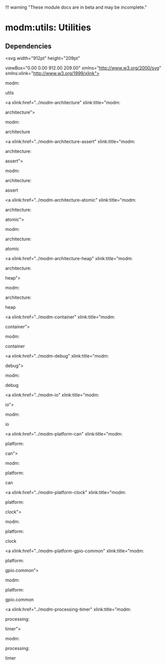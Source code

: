 !!! warning "These module docs are in beta and may be incomplete."

# modm:utils: Utilities








## Dependencies

<?xml version="1.0" encoding="UTF-8" standalone="no"?>
<!DOCTYPE svg PUBLIC "-//W3C//DTD SVG 1.1//EN"
 "http://www.w3.org/Graphics/SVG/1.1/DTD/svg11.dtd">
<!-- Generated by graphviz version 2.38.0 (20140413.2041)
 -->
<!-- Title: modm:utils Pages: 1 -->
<svg width="912pt" height="209pt"
 viewBox="0.00 0.00 912.00 209.00" xmlns="http://www.w3.org/2000/svg" xmlns:xlink="http://www.w3.org/1999/xlink">
<g id="graph0" class="graph" transform="scale(1 1) rotate(0) translate(4 205)">
<title>modm:utils</title>
<polygon fill="white" stroke="none" points="-4,4 -4,-205 908,-205 908,4 -4,4"/>
<!-- modm_utils -->
<g id="node1" class="node"><title>modm_utils</title>
<polygon fill="lightgrey" stroke="black" stroke-width="2" points="485,-127 429,-127 429,-89 485,-89 485,-127"/>
<text text-anchor="middle" x="457" y="-111.8" font-family="Times New Roman,serif" font-size="14.00">modm:</text>
<text text-anchor="middle" x="457" y="-96.8" font-family="Times New Roman,serif" font-size="14.00">utils</text>
</g>
<!-- modm_architecture -->
<g id="node2" class="node"><title>modm_architecture</title>
<g id="a_node2"><a xlink:href="../modm-architecture" xlink:title="modm:
architecture">
<polygon fill="lightgrey" stroke="black" points="497.5,-201 416.5,-201 416.5,-163 497.5,-163 497.5,-201"/>
<text text-anchor="middle" x="457" y="-185.8" font-family="Times New Roman,serif" font-size="14.00">modm:</text>
<text text-anchor="middle" x="457" y="-170.8" font-family="Times New Roman,serif" font-size="14.00">architecture</text>
</a>
</g>
</g>
<!-- modm_utils&#45;&gt;modm_architecture -->
<g id="edge1" class="edge"><title>modm_utils&#45;&gt;modm_architecture</title>
<path fill="none" stroke="black" d="M457,-127.169C457,-134.869 457,-144.026 457,-152.583"/>
<polygon fill="black" stroke="black" points="453.5,-152.587 457,-162.587 460.5,-152.587 453.5,-152.587"/>
</g>
<!-- modm_architecture_assert -->
<g id="node3" class="node"><title>modm_architecture_assert</title>
<g id="a_node3"><a xlink:href="../modm-architecture-assert" xlink:title="modm:
architecture:
assert">
<polygon fill="lightgrey" stroke="black" points="84,-53 0,-53 0,-0 84,-0 84,-53"/>
<text text-anchor="middle" x="42" y="-37.8" font-family="Times New Roman,serif" font-size="14.00">modm:</text>
<text text-anchor="middle" x="42" y="-22.8" font-family="Times New Roman,serif" font-size="14.00">architecture:</text>
<text text-anchor="middle" x="42" y="-7.8" font-family="Times New Roman,serif" font-size="14.00">assert</text>
</a>
</g>
</g>
<!-- modm_architecture_assert&#45;&gt;modm_utils -->
<g id="edge2" class="edge"><title>modm_architecture_assert&#45;&gt;modm_utils</title>
<path fill="none" stroke="black" d="M84.1551,-49.8301C87.1075,-51.0038 90.0733,-52.0771 93,-53 208.091,-89.2918 351.518,-101.427 418.803,-105.295"/>
<polygon fill="black" stroke="black" points="418.756,-108.797 428.932,-105.847 419.137,-101.808 418.756,-108.797"/>
</g>
<!-- modm_architecture_atomic -->
<g id="node4" class="node"><title>modm_architecture_atomic</title>
<g id="a_node4"><a xlink:href="../modm-architecture-atomic" xlink:title="modm:
architecture:
atomic">
<polygon fill="lightgrey" stroke="black" points="186,-53 102,-53 102,-0 186,-0 186,-53"/>
<text text-anchor="middle" x="144" y="-37.8" font-family="Times New Roman,serif" font-size="14.00">modm:</text>
<text text-anchor="middle" x="144" y="-22.8" font-family="Times New Roman,serif" font-size="14.00">architecture:</text>
<text text-anchor="middle" x="144" y="-7.8" font-family="Times New Roman,serif" font-size="14.00">atomic</text>
</a>
</g>
</g>
<!-- modm_architecture_atomic&#45;&gt;modm_utils -->
<g id="edge3" class="edge"><title>modm_architecture_atomic&#45;&gt;modm_utils</title>
<path fill="none" stroke="black" d="M186.218,-49.6411C189.155,-50.8605 192.1,-51.9956 195,-53 272.184,-79.7358 366.982,-95.2238 418.758,-102.299"/>
<polygon fill="black" stroke="black" points="418.451,-105.789 428.826,-103.643 419.377,-98.851 418.451,-105.789"/>
</g>
<!-- modm_architecture_heap -->
<g id="node5" class="node"><title>modm_architecture_heap</title>
<g id="a_node5"><a xlink:href="../modm-architecture-heap" xlink:title="modm:
architecture:
heap">
<polygon fill="lightgrey" stroke="black" points="288,-53 204,-53 204,-0 288,-0 288,-53"/>
<text text-anchor="middle" x="246" y="-37.8" font-family="Times New Roman,serif" font-size="14.00">modm:</text>
<text text-anchor="middle" x="246" y="-22.8" font-family="Times New Roman,serif" font-size="14.00">architecture:</text>
<text text-anchor="middle" x="246" y="-7.8" font-family="Times New Roman,serif" font-size="14.00">heap</text>
</a>
</g>
</g>
<!-- modm_architecture_heap&#45;&gt;modm_utils -->
<g id="edge4" class="edge"><title>modm_architecture_heap&#45;&gt;modm_utils</title>
<path fill="none" stroke="black" d="M288.092,-49.1073C291.086,-50.4705 294.076,-51.7823 297,-53 337.96,-70.0563 386.411,-85.8188 419.179,-95.856"/>
<polygon fill="black" stroke="black" points="418.234,-99.2267 428.82,-98.7823 420.267,-92.5285 418.234,-99.2267"/>
</g>
<!-- modm_container -->
<g id="node6" class="node"><title>modm_container</title>
<g id="a_node6"><a xlink:href="../modm-container" xlink:title="modm:
container">
<polygon fill="lightgrey" stroke="black" points="374,-45.5 306,-45.5 306,-7.5 374,-7.5 374,-45.5"/>
<text text-anchor="middle" x="340" y="-30.3" font-family="Times New Roman,serif" font-size="14.00">modm:</text>
<text text-anchor="middle" x="340" y="-15.3" font-family="Times New Roman,serif" font-size="14.00">container</text>
</a>
</g>
</g>
<!-- modm_container&#45;&gt;modm_utils -->
<g id="edge5" class="edge"><title>modm_container&#45;&gt;modm_utils</title>
<path fill="none" stroke="black" d="M366.549,-45.5398C382.888,-56.6421 404.024,-71.0038 421.756,-83.0521"/>
<polygon fill="black" stroke="black" points="419.913,-86.0311 430.151,-88.7564 423.847,-80.2412 419.913,-86.0311"/>
</g>
<!-- modm_debug -->
<g id="node7" class="node"><title>modm_debug</title>
<g id="a_node7"><a xlink:href="../modm-debug" xlink:title="modm:
debug">
<polygon fill="lightgrey" stroke="black" points="448,-45.5 392,-45.5 392,-7.5 448,-7.5 448,-45.5"/>
<text text-anchor="middle" x="420" y="-30.3" font-family="Times New Roman,serif" font-size="14.00">modm:</text>
<text text-anchor="middle" x="420" y="-15.3" font-family="Times New Roman,serif" font-size="14.00">debug</text>
</a>
</g>
</g>
<!-- modm_debug&#45;&gt;modm_utils -->
<g id="edge6" class="edge"><title>modm_debug&#45;&gt;modm_utils</title>
<path fill="none" stroke="black" d="M428.396,-45.5398C433.046,-55.5318 438.925,-68.1641 444.143,-79.3738"/>
<polygon fill="black" stroke="black" points="441.117,-81.1671 448.509,-88.7564 447.463,-78.2134 441.117,-81.1671"/>
</g>
<!-- modm_io -->
<g id="node8" class="node"><title>modm_io</title>
<g id="a_node8"><a xlink:href="../modm-io" xlink:title="modm:
io">
<polygon fill="lightgrey" stroke="black" points="522,-45.5 466,-45.5 466,-7.5 522,-7.5 522,-45.5"/>
<text text-anchor="middle" x="494" y="-30.3" font-family="Times New Roman,serif" font-size="14.00">modm:</text>
<text text-anchor="middle" x="494" y="-15.3" font-family="Times New Roman,serif" font-size="14.00">io</text>
</a>
</g>
</g>
<!-- modm_io&#45;&gt;modm_utils -->
<g id="edge7" class="edge"><title>modm_io&#45;&gt;modm_utils</title>
<path fill="none" stroke="black" d="M485.604,-45.5398C480.954,-55.5318 475.075,-68.1641 469.857,-79.3738"/>
<polygon fill="black" stroke="black" points="466.537,-78.2134 465.491,-88.7564 472.883,-81.1671 466.537,-78.2134"/>
</g>
<!-- modm_platform_can -->
<g id="node9" class="node"><title>modm_platform_can</title>
<g id="a_node9"><a xlink:href="../modm-platform-can" xlink:title="modm:
platform:
can">
<polygon fill="lightgrey" stroke="black" points="607.5,-53 540.5,-53 540.5,-0 607.5,-0 607.5,-53"/>
<text text-anchor="middle" x="574" y="-37.8" font-family="Times New Roman,serif" font-size="14.00">modm:</text>
<text text-anchor="middle" x="574" y="-22.8" font-family="Times New Roman,serif" font-size="14.00">platform:</text>
<text text-anchor="middle" x="574" y="-7.8" font-family="Times New Roman,serif" font-size="14.00">can</text>
</a>
</g>
</g>
<!-- modm_platform_can&#45;&gt;modm_utils -->
<g id="edge8" class="edge"><title>modm_platform_can&#45;&gt;modm_utils</title>
<path fill="none" stroke="black" d="M540.472,-50.2815C525.457,-60.484 507.74,-72.5226 492.5,-82.878"/>
<polygon fill="black" stroke="black" points="490.157,-80.2389 483.852,-88.7541 494.091,-86.0288 490.157,-80.2389"/>
</g>
<!-- modm_platform_clock -->
<g id="node10" class="node"><title>modm_platform_clock</title>
<g id="a_node10"><a xlink:href="../modm-platform-clock" xlink:title="modm:
platform:
clock">
<polygon fill="lightgrey" stroke="black" points="692.5,-53 625.5,-53 625.5,-0 692.5,-0 692.5,-53"/>
<text text-anchor="middle" x="659" y="-37.8" font-family="Times New Roman,serif" font-size="14.00">modm:</text>
<text text-anchor="middle" x="659" y="-22.8" font-family="Times New Roman,serif" font-size="14.00">platform:</text>
<text text-anchor="middle" x="659" y="-7.8" font-family="Times New Roman,serif" font-size="14.00">clock</text>
</a>
</g>
</g>
<!-- modm_platform_clock&#45;&gt;modm_utils -->
<g id="edge9" class="edge"><title>modm_platform_clock&#45;&gt;modm_utils</title>
<path fill="none" stroke="black" d="M625.427,-48.7582C622.616,-50.2687 619.784,-51.7043 617,-53 576.653,-71.777 527.898,-87.2724 494.893,-96.7759"/>
<polygon fill="black" stroke="black" points="493.848,-93.4342 485.182,-99.5299 495.758,-100.169 493.848,-93.4342"/>
</g>
<!-- modm_platform_gpio_common -->
<g id="node11" class="node"><title>modm_platform_gpio_common</title>
<g id="a_node11"><a xlink:href="../modm-platform-gpio-common" xlink:title="modm:
platform:
gpio.common">
<polygon fill="lightgrey" stroke="black" points="805.5,-53 710.5,-53 710.5,-0 805.5,-0 805.5,-53"/>
<text text-anchor="middle" x="758" y="-37.8" font-family="Times New Roman,serif" font-size="14.00">modm:</text>
<text text-anchor="middle" x="758" y="-22.8" font-family="Times New Roman,serif" font-size="14.00">platform:</text>
<text text-anchor="middle" x="758" y="-7.8" font-family="Times New Roman,serif" font-size="14.00">gpio.common</text>
</a>
</g>
</g>
<!-- modm_platform_gpio_common&#45;&gt;modm_utils -->
<g id="edge10" class="edge"><title>modm_platform_gpio_common&#45;&gt;modm_utils</title>
<path fill="none" stroke="black" d="M710.305,-50.0169C707.518,-51.0827 704.736,-52.0869 702,-53 630.599,-76.8296 543.947,-93.0949 495.175,-101.149"/>
<polygon fill="black" stroke="black" points="494.381,-97.7319 485.071,-102.789 495.503,-104.641 494.381,-97.7319"/>
</g>
<!-- modm_processing_timer -->
<g id="node12" class="node"><title>modm_processing_timer</title>
<g id="a_node12"><a xlink:href="../modm-processing-timer" xlink:title="modm:
processing:
timer">
<polygon fill="lightgrey" stroke="black" points="904,-53 824,-53 824,-0 904,-0 904,-53"/>
<text text-anchor="middle" x="864" y="-37.8" font-family="Times New Roman,serif" font-size="14.00">modm:</text>
<text text-anchor="middle" x="864" y="-22.8" font-family="Times New Roman,serif" font-size="14.00">processing:</text>
<text text-anchor="middle" x="864" y="-7.8" font-family="Times New Roman,serif" font-size="14.00">timer</text>
</a>
</g>
</g>
<!-- modm_processing_timer&#45;&gt;modm_utils -->
<g id="edge11" class="edge"><title>modm_processing_timer&#45;&gt;modm_utils</title>
<path fill="none" stroke="black" d="M823.808,-49.722C820.872,-50.9389 817.918,-52.0499 815,-53 702.386,-89.6671 561.608,-101.612 495.129,-105.363"/>
<polygon fill="black" stroke="black" points="494.913,-101.87 485.114,-105.897 495.286,-108.86 494.913,-101.87"/>
</g>
</g>
</svg>

